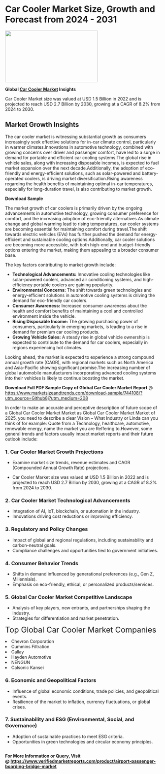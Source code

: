 <H1>Car Cooler Market Size, Growth and Forecast from 2024 - 2031</H1><img class="aligncenter size-medium wp-image-584254" src="https://thirdeyenews.in/wp-content/uploads/2024/09/Global-Market-Research-300x168.jpeg" alt="" width="300" height="168" /><p><strong>Global&nbsp;<a href="https://www.marketsizeandtrends.com/download-sample/744108/?utm_source=Github8j?utm_medium=208">Car Cooler Market</a> Insights</strong></p><p>Car Cooler Market size was valued at USD 1.5 Billion in 2022 and is projected to reach USD 2.7 Billion by 2030, growing at a CAGR of 8.2% from 2024 to 2030.</p><p><h2>Market Growth Insights</h2> <p>The car cooler market is witnessing substantial growth as consumers increasingly seek effective solutions for in-car climate control, particularly in warmer climates.Innovations in automotive technology, combined with growing concerns over driver and passenger comfort, have led to a surge in demand for portable and efficient car cooling systems.The global rise in vehicle sales, along with increasing disposable incomes, is expected to fuel market expansion over the next decade.Additionally, the adoption of eco-friendly and energy-efficient solutions, such as solar-powered and battery-operated coolers, is driving market diversification.Rising awareness regarding the health benefits of maintaining optimal in-car temperatures, especially for long-duration travel, is also contributing to market growth.</p> <p><strong>Download Sample</strong></p> <p>The market growth of car coolers is primarily driven by the ongoing advancements in automotive technology, growing consumer preference for comfort, and the increasing adoption of eco-friendly alternatives.As climate change and global warming lead to rising temperatures, car cooler systems are becoming essential for maintaining comfort during travel.The shift towards electric vehicles (EVs) has further pushed the demand for energy-efficient and sustainable cooling options.Additionally, car cooler solutions are becoming more accessible, with both high-end and budget-friendly options entering the market, making them appealing to a broader consumer base.</p> <p>The key factors contributing to market growth include:</p> <ul> <li><strong>Technological Advancements:</strong> Innovative cooling technologies like solar-powered coolers, advanced air conditioning systems, and high-efficiency portable coolers are gaining popularity.</li> <li><strong>Environmental Concerns:</strong> The shift towards green technologies and energy-efficient solutions in automotive cooling systems is driving the demand for eco-friendly car coolers.</li> <li><strong>Consumer Awareness:</strong> Increased consumer awareness about the health and comfort benefits of maintaining a cool and controlled environment inside the vehicle.</li> <li><strong>Rising Disposable Income:</strong> The growing purchasing power of consumers, particularly in emerging markets, is leading to a rise in demand for premium car cooling products.</li> <li><strong>Growing Vehicle Sales:</strong> A steady rise in global vehicle ownership is expected to contribute to the demand for car coolers, especially in regions experiencing hot climates.</li> </ul> <p>Looking ahead, the market is expected to experience a strong compound annual growth rate (CAGR), with regional markets such as North America and Asia-Pacific showing significant promise.The increasing number of global automobile manufacturers incorporating advanced cooling systems into their vehicles is likely to continue boosting the market.</p> <p><span class=""><strong>Download Full PDF Sample Copy of Global Car Cooler Market Report</strong> @ <a href="https://www.marketsizeandtrends.com/download-sample/744108/?utm_source=Github8j?utm_medium=208" target="_blank">https://www.marketsizeandtrends.com/download-sample/744108/?utm_source=Github8j?utm_medium=208</a></span></p><p>In order to make an accurate and perceptive description of future scope of a Global&nbsp;Car Cooler Market Market as Global&nbsp;Car Cooler Market Market of 2025, you need to describe a clear Vision &ndash; What Industry or Linda can you think of for example: Quote from a Technology, healthcare, automotive, renewable energy, name the market you are Reffering to.However, some general trends and factors usually impact market reports and their future outlook include:</p><h3>1.&nbsp;<strong>Car Cooler Market Growth Projections</strong></h3><ul><li>Examine market size trends, revenue estimates and CAGR (Compounded Annual Growth Rate) projections.</li><li><p>Car Cooler Market size was valued at USD 1.5 Billion in 2022 and is projected to reach USD 2.7 Billion by 2030, growing at a CAGR of 8.2% from 2024 to 2030.</p></li></ul><h3>2.&nbsp;<strong>Car Cooler Market Technological Advancements</strong></h3><ul><li>Integration of AI, IoT, blockchain, or automation in the industry.</li><li>Innovations driving cost reductions or improving efficiency.</li></ul><h3>3.&nbsp;<strong>Regulatory and Policy Changes</strong></h3><ul><li>Impact of global and regional regulations, including sustainability and carbon-neutral goals.</li><li>Compliance challenges and opportunities tied to government initiatives.</li></ul><h3>4.&nbsp;<strong>Consumer Behavior Trends</strong></h3><ul><li>Shifts in demand influenced by generational preferences (e.g., Gen Z, Millennials).</li><li>Emphasis on eco-friendly, ethical, or personalized products/services.</li></ul><h3>5.&nbsp;<strong>Global Car Cooler Market Competitive Landscape</strong></h3><ul><li>Analysis of key players, new entrants, and partnerships shaping the industry.</li><li>Strategies for differentiation and market penetration.</li></ul><p data-pm-slice="1 1 []"><span style="color: inherit; font-family: inherit; font-size: 25px;">Top Global Car Cooler Market Companies</span></p><div class="" data-test-id=""><p><li>Chevron Corporation</li><li> Cummins Filtration</li><li> Gallay</li><li> Hayden Automotive</li><li> NENGUN</li><li> Calsonic Kansei</li></p></div><h3>6.&nbsp;<strong>Economic and Geopolitical Factors</strong></h3><ul><li>Influence of global economic conditions, trade policies, and geopolitical events.</li><li>Resilience of the market to inflation, currency fluctuations, or global crises.</li></ul><h3>7.&nbsp;<strong>Sustainability and ESG (Environmental, Social, and Governance)</strong></h3><ul><li>Adoption of sustainable practices to meet ESG criteria.</li><li>Opportunities in green technologies and circular economy principles.</li></ul><h2><strong style="font-size: 14px;">For More Information or Query, Visit @&nbsp;</strong><a style="background-color: #ffffff; font-size: 14px;" href="https://www.marketsizeandtrends.com/report/car-cooler-market/" target="_blank">https://www.verifiedmarketreports.com/product/airport-passenger-boarding-bridge-market</a></h2>